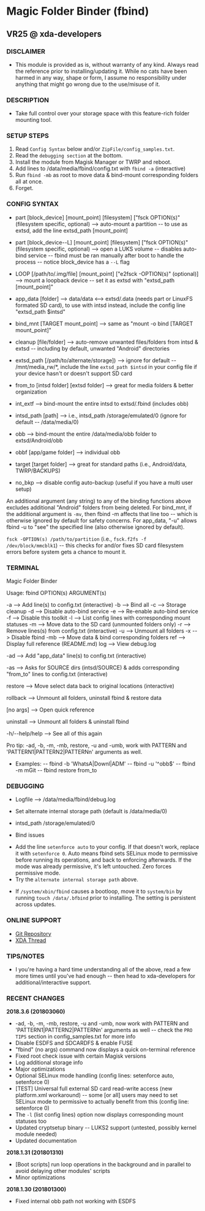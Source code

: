 # Magic Folder Binder (fbind)     
## VR25 @ xda-developers



### DISCLAIMER
- This module is provided as is, without warranty of any kind. Always read the reference prior to installing/updating it. While no cats have been harmed in any way, shape or form, I assume no responsibility under anything that might go wrong due to the use/misuse of it. 



### DESCRIPTION
- Take full control over your storage space with this feature-rich folder mounting tool.



### SETUP STEPS
1. Read `Config Syntax` below and/or `ZipFile/config_samples.txt`.
2. Read the `debugging section` at the bottom.
3. Install the module from Magisk Manager or TWRP and reboot.
4. Add lines to /data/media/fbind/config.txt with `fbind -a` (interactive)
5. Run `fbind -mb` as root to move data & bind-mount corresponding folders all at once.
6. Forget.



### CONFIG SYNTAX

- part [block_device] [mount_point] [filesystem] ["fsck OPTION(s)" (filesystem specific, optional) --> auto-mount a partition -- to use as extsd, add the line extsd_path [mount_point]
- part [block_device--L] [mount_point] [filesystem] ["fsck OPTION(s)" (filesystem specific, optional) --> open a LUKS volume -- disables auto-bind service -- fbind must be ran manually after boot to handle the process -- notice block_device has a `--L` flag
- LOOP [/path/to/.img/file] [mount_point] ["e2fsck -OPTION(s)" (optional)] --> mount a loopback device -- set it as extsd with "extsd_path [mount_point]"

- app_data [folder] --> data/data <--> extsd/.data (needs part or LinuxFS formated SD card), to use with intsd instead, include the config line "extsd_path $intsd"
- bind_mnt [TARGET mount_point] --> same as "mount -o bind [TARGET mount_point]"
- cleanup [file/folder] --> auto-remove unwanted files/folders from intsd & extsd -- including by default, unwanted "Android" directories
- extsd_path [/path/to/alternate/storage]) --> ignore for default -- /mnt/media_rw/*, include the line `extsd_path $intsd` in your config file if your device hasn't or doesn't support SD card
- from_to [intsd folder] [extsd folder] --> great for media folders & better organization
- int_extf --> bind-mount the entire intsd to extsd/.fbind (includes obb)
- intsd_path [path] --> i.e., intsd_path /storage/emulated/0 (ignore for default -- /data/media/0)
- obb --> bind-mount the entire /data/media/obb folder to extsd/Android/obb
- obbf [app/game folder] --> individual obb
- target [target folder] --> great for standard paths (i.e., Android/data, TWRP/BACKUPS)
- no_bkp --> disable config auto-backup (useful if you have a multi user setup)

An additional argument (any string) to any of the binding functions above excludes additional "Android" folders from being deleted. For bind_mnt, if the additional argument is `-mv`, then fbind -m affects that line too -- which is otherwise ignored by default for safety concerns. For app_data, "-u" allows fbind -u to "see" the specified line (also otherwise ignored by default).

`fsck -OPTION(s) /path/to/partition` (i.e., `fsck.f2fs -f /dev/block/mmcblk1`) -- this checks for and/or fixes SD card filesystem errors before system gets a chance to mount it.



### TERMINAL

Magic Folder Binder

Usage: fbind OPTION(s) ARGUMENT(s)

-a --> Add line(s) to config.txt (interactive)
-b --> Bind all
-c --> Storage cleanup
-d --> Disable auto-bind service
-e --> Re-enable auto-bind service
-f --> Disable this toolkit
-l --> List config lines with corresponding mount statuses
-m --> Move data to the SD card (unmounted folders only)
-r --> Remove lines(s) from config.txt (interactive)
-u --> Unmount all folders
-x --> Disable fbind
-mb --> Move data & bind corresponding folders
ref --> Display full reference (README.md)
log --> View debug.log

-ad --> Add "app_data" line(s) to config.txt (interactive)

-as --> Asks for SOURCE dirs (intsd/SOURCE) & adds corresponding "from_to" lines to config.txt (interactive)

restore --> Move select data back to original locations (interactive)

rollback --> Unmount all folders, uninstall fbind & restore data

[no args] --> Open quick reference

uninstall --> Unmount all folders & uninstall fbind

-h/--help/help --> See all of this again

Pro tip: -ad, -b, -m, -mb, restore, -u and -umb, work with PATTERN and 'PATTERN1|PATTERN2|PATTERNn' arguments as well.
- Examples:
-- fbind -b 'WhatsA|Downl|ADM'
-- fbind -u '^obb$'
-- fbind -m mGit
-- fbind restore from_to



### DEBUGGING

* Logfile --> /data/media/fbind/debug.log

* Set alternate internal storage path (default is /data/media/0)
- intsd_path /storage/emulated/0

* Bind issues
- Add the line `setenforce auto` to your config. If that doesn't work, replace it with `setenforce 0`. Auto means fbind sets SELinux mode to permissive before running its operations, and back to enforcing afterwards. If the mode was already permissive, it's left untouched. Zero forces permissive mode.
- Try the `alternate internal storage path` above.

* If `/system/xbin/fbind` causes a bootloop, move it to `system/bin` by running `touch /data/.bfbind` prior to installing. The setting is persistent across updates.



### ONLINE SUPPORT
- [Git Repository](https://github.com/Magisk-Modules-Repo/Magic-Folder-Binder)
- [XDA Thread](https://forum.xda-developers.com/apps/magisk/module-magic-folder-binder-t3621814/page2post72688621)



### TIPS/NOTES

- I you're having a hard time understanding all of the above, read a few more times until you've had enough -- then head to xda-developers for additional/interactive support.



### RECENT CHANGES

**2018.3.6 (201803060)**
- -ad, -b, -m, -mb, restore, -u and -umb, now work with PATTERN and 'PATTERN1|PATTERN2|PATTERNn' arguments as well -- check the `PRO TIPS` section in config_samples.txt for more info
- Disable ESDFS and SDCARDFS & enable FUSE
- "fbind" (no args) command now displays a quick on-terminal reference
- Fixed root check issue with certain Magisk versions
- Log additional storage info
- Major optimizations
- Optional SELinux mode handling (config lines: setenforce auto, setenforce 0)
- [TEST] Universal full external SD card read-write access (new platform.xml workaround) -- some [or all] users may need to set SELinux mode to permissive to actually benefit from this (config line: setenforce 0)
- The `-l` (list config lines) option now displays corresponding mount statuses too
- Updated cryptsetup binary -- LUKS2 support (untested, possibly kernel module needed)
- Updated documentation

**2018.1.31 (201801310)**
- [Boot scripts] run loop operations in the background and in parallel to avoid delaying other modules' scripts
- Minor optimizations

**2018.1.30 (201801300)**
- Fixed internal obb path not working with ESDFS

